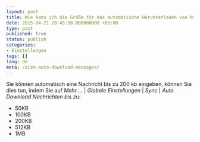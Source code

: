 ```yaml
---
layout: post
title: Wie kann ich die Größe für das automatische Herunterladen von Nachrichten einstellen?
date: 2015-04-21 20:45:50.000000000 +03:00
type: post
published: true
status: publish
categories:
- Einstellungen
tags: []
lang: de
meta: /size-auto-download-messages/
---
```


Sie können automatisch eine Nachricht bis zu 200 kb eingeben, können Sie dies tun, indem Sie auf *Mehr ...* \| *Globale Einstellungen* \| *Sync* \| *Auto Download Nachrichten bis zu*:

* 50KB
* 100KB
* 200KB
* 512KB
* 1MB
